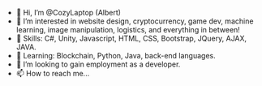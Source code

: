 - 👋 Hi, I’m @CozyLaptop (Albert)
- 👀 I’m interested in website design, cryptocurrency, game dev, machine learning, image manipulation, logistics, and everything in between!
- 📕 Skills: C#, Unity, Javascript, HTML, CSS, Bootstrap, JQuery, AJAX, JAVA.
- 🌱 Learning: Blockchain, Python, Java, back-end languages.
- 💞️ I’m looking to gain employment as a developer.
- 📫 How to reach me...

<!---
CozyLaptop/CozyLaptop is a ✨ special ✨ repository because its `README.md` (this file) appears on your GitHub profile.
You can click the Preview link to take a look at your changes.
--->
